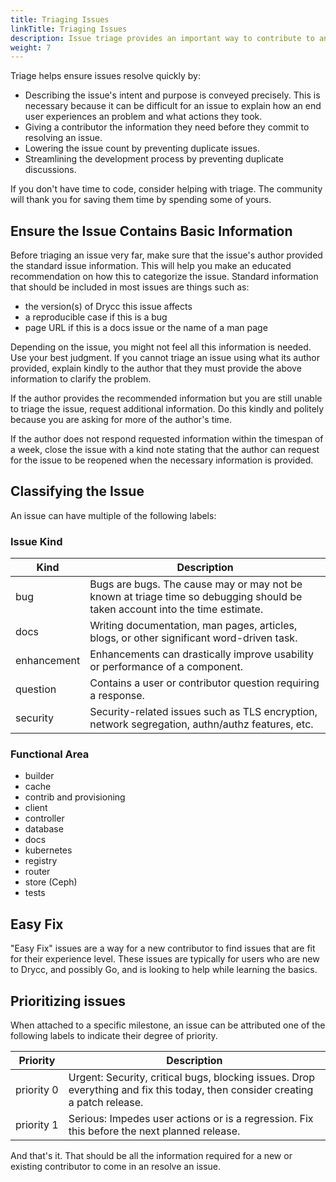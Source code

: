 ```yaml
---
title: Triaging Issues
linkTitle: Triaging Issues
description: Issue triage provides an important way to contribute to an open source project.
weight: 7
---
```


Triage helps ensure issues resolve quickly by:

- Describing the issue's intent and purpose is conveyed precisely. This is necessary because it can be difficult for an issue to explain how an end user experiences an problem and what actions they took.
- Giving a contributor the information they need before they commit to resolving an issue.
- Lowering the issue count by preventing duplicate issues.
- Streamlining the development process by preventing duplicate discussions.

If you don't have time to code, consider helping with triage. The community will thank you for saving them time by spending some of yours.

## Ensure the Issue Contains Basic Information

Before triaging an issue very far, make sure that the issue's author provided the standard issue information. This will help you make an educated recommendation on how this to categorize the issue. Standard information that should be included in most issues are things such as:

-   the version(s) of Drycc this issue affects
-   a reproducible case if this is a bug
-   page URL if this is a docs issue or the name of a man page

Depending on the issue, you might not feel all this information is needed. Use your best judgment. If you cannot triage an issue using what its author provided, explain kindly to the author that they must provide the above information to clarify the problem.

If the author provides the recommended information but you are still unable to triage the issue, request additional information. Do this kindly and politely because you are asking for more of the author's time.

If the author does not respond requested information within the timespan of a week, close the issue with a kind note stating that the author can request for the issue to be reopened when the necessary information is provided.

## Classifying the Issue

An issue can have multiple of the following labels:

### Issue Kind

Kind         | Description
-------------|-----------------------------------------------------------------------------------------------------------------------------
bug          | Bugs are bugs. The cause may or may not be known at triage time so debugging should be taken account into the time estimate.
docs         | Writing documentation, man pages, articles, blogs, or other significant word-driven task.
enhancement  | Enhancements can drastically improve usability or performance of a component.
question     | Contains a user or contributor question requiring a response.
security     | Security-related issues such as TLS encryption, network segregation, authn/authz features, etc.

### Functional Area

- builder
- cache
- contrib and provisioning
- client
- controller
- database
- docs
- kubernetes
- registry
- router
- store (Ceph)
- tests

## Easy Fix

"Easy Fix" issues are a way for a new contributor to find issues that are fit for their experience level. These issues are typically for users who are new to Drycc, and possibly Go, and is looking to help while learning the basics.

## Prioritizing issues

When attached to a specific milestone, an issue can be attributed one of the following labels to indicate their degree of priority.

Priority   | Description
-----------|-----------------------------------------------------------------------------------------------------------------------------------
priority&nbsp;0 | Urgent: Security, critical bugs, blocking issues. Drop everything and fix this today, then consider creating a patch release.
priority&nbsp;1 | Serious: Impedes user actions or is a regression. Fix this before the next planned release.

And that's it. That should be all the information required for a new or existing contributor to come in an resolve an issue.

